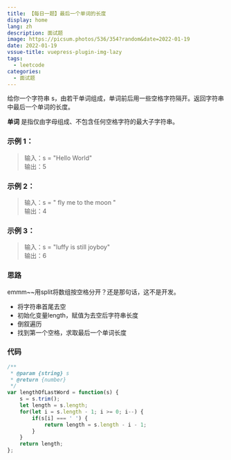 ```yaml
---
title: 【每日一题】最后一个单词的长度
display: home
lang: zh
description: 面试题
image: https://picsum.photos/536/354?random&date=2022-01-19
date: 2022-01-19
vssue-title: vuepress-plugin-img-lazy
tags:
  - leetcode
categories:
  - 面试题
---
```


给你一个字符串 s，由若干单词组成，单词前后用一些空格字符隔开。返回字符串中最后一个单词的长度。

**单词** 是指仅由字母组成、不包含任何空格字符的最大子字符串。

<!-- more -->

### 示例 1：

>输入：s = "Hello World"  
>输出：5

### 示例 2：

>输入：s = "   fly me   to   the moon  "  
>输出：4

### 示例 3：

>输入：s = "luffy is still joyboy"  
>输出：6

### 思路

emmm~~用split将数组按空格分开？还是那句话，这不是开发。
+ 将字符串首尾去空
+ 初始化变量length，赋值为去空后字符串长度
+ 倒叙遍历
+ 找到第一个空格，求取最后一个单词长度

### 代码

```js
/**
 * @param {string} s
 * @return {number}
 */
var lengthOfLastWord = function(s) {
    s = s.trim();
    let length = s.length;
    for(let i = s.length - 1; i >= 0; i--) {
        if(s[i] === ' ') {
            return length = s.length - i - 1;
        }
    }
    return length;
};
```